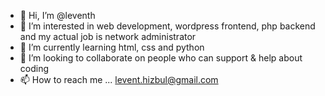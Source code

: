 - 👋 Hi, I’m @leventh
- 👀 I’m interested in web development, wordpress frontend, php backend and my actual job is network administrator  
- 🌱 I’m currently learning html, css and python
- 💞️ I’m looking to collaborate on people who can support & help about coding
- 📫 How to reach me ... levent.hizbul@gmail.com

<!---
leventh/leventh is a ✨ special ✨ repository because its `README.md` (this file) appears on your GitHub profile.
You can click the Preview link to take a look at your changes.
--->
